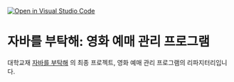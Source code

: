 [![Open in Visual Studio Code](https://classroom.github.com/assets/open-in-vscode-718a45dd9cf7e7f842a935f5ebbe5719a5e09af4491e668f4dbf3b35d5cca122.svg)](https://classroom.github.com/online_ide?assignment_repo_id=11276224&assignment_repo_type=AssignmentRepo)
# 자바를 부탁해: 영화 예매 관리 프로그램
대학교재 [자바를 부탁해](http://www.kyobobook.co.kr/product/detailViewKor.laf?mallGb=KOR&ejkGb=KOR&barcode=9791156645672) 의 최종 프로젝트, 영화 예매 관리 프로그램의 리파지터리입니다.

